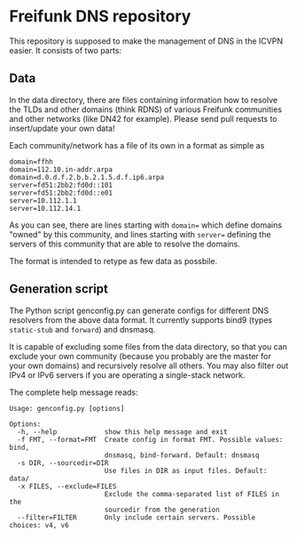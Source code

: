 Freifunk DNS repository
=======================

This repository is supposed to make the management of DNS in the ICVPN easier. It consists of two parts:

Data
----
In the data directory, there are files containing information how to resolve the TLDs and other domains (think RDNS) of various Freifunk communities and other networks (like DN42 for example). Please send pull requests to insert/update your own data!

Each community/network has a file of its own in a format as simple as
```
domain=ffhh
domain=112.10.in-addr.arpa
domain=d.0.d.f.2.b.b.2.1.5.d.f.ip6.arpa
server=fd51:2bb2:fd0d::101
server=fd51:2bb2:fd0d::e01
server=10.112.1.1
server=10.112.14.1
```
As you can see, there are lines starting with `domain=` which define domains "owned" by this community, and lines starting with `server=` defining the servers of this community that are able to resolve the domains.

The format is intended to retype as few data as possbile.

Generation script
-----------------
The Python script genconfig.py can generate configs for different DNS resolvers from the above data format. It currently supports bind9 (types `static-stub` and `forward`) and dnsmasq.

It is capable of excluding some files from the data directory, so that you can exclude your own community (because you probably are the master for your own domains) and recursively resolve all others. You may also filter out IPv4 or IPv6 servers if you are operating a single-stack network.

The complete help message reads:
```
Usage: genconfig.py [options]

Options:
  -h, --help            show this help message and exit
  -f FMT, --format=FMT  Create config in format FMT. Possible values: bind,
                        dnsmasq, bind-forward. Default: dnsmasq
  -s DIR, --sourcedir=DIR
                        Use files in DIR as input files. Default: data/
  -x FILES, --exclude=FILES
                        Exclude the comma-separated list of FILES in the
                        sourcedir from the generation
  --filter=FILTER       Only include certain servers. Possible choices: v4, v6
```

